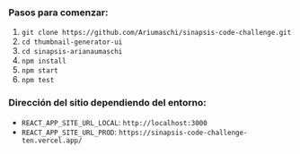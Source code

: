 ### Pasos para comenzar:
1. `git clone https://github.com/Ariumaschi/sinapsis-code-challenge.git`
2. `cd thumbnail-generator-ui`
3.  `cd sinapsis-arianaumaschi`
4.   `npm install`
5.   `npm start`
6.   `npm test`


### Dirección del sitio dependiendo del entorno:
- `REACT_APP_SITE_URL_LOCAL`:  `http://localhost:3000`
- `REACT_APP_SITE_URL_PROD`: `https://sinapsis-code-challenge-ten.vercel.app/`

